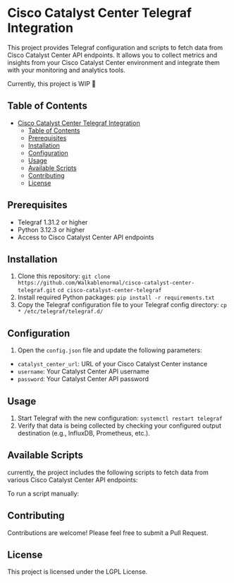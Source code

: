 # Cisco Catalyst Center Telegraf Integration

This project provides Telegraf configuration and scripts to fetch data from Cisco Catalyst Center API endpoints. It allows you to collect metrics and insights from your Cisco Catalyst Center environment and integrate them with your monitoring and analytics tools.

Currently, this project is WIP 🚧

## Table of Contents

- [Cisco Catalyst Center Telegraf Integration](#cisco-catalyst-center-telegraf-integration)
  - [Table of Contents](#table-of-contents)
  - [Prerequisites](#prerequisites)
  - [Installation](#installation)
  - [Configuration](#configuration)
  - [Usage](#usage)
  - [Available Scripts](#available-scripts)
  - [Contributing](#contributing)
  - [License](#license)

## Prerequisites

- Telegraf 1.31.2 or higher
- Python 3.12.3 or higher
- Access to Cisco Catalyst Center API endpoints

## Installation

1. Clone this repository:
    ```git clone https://github.com/Walkablenormal/cisco-catalyst-center-telegraf.git```
    ```cd cisco-catalyst-center-telegraf```
2. Install required Python packages:
   ```pip install -r requirements.txt```
3. Copy the Telegraf configuration file to your Telegraf config directory:
   ```cp * /etc/telegraf/telegraf.d/```

## Configuration

1. Open the `config.json` file and update the following parameters:

- `catalyst_center_url`: URL of your Cisco Catalyst Center instance
- `username`: Your Catalyst Center API username
- `password`: Your Catalyst Center API password

## Usage

1. Start Telegraf with the new configuration:
```systemctl restart telegraf```
2. Verify that data is being collected by checking your configured output destination (e.g., InfluxDB, Prometheus, etc.).

## Available Scripts

currently, the project includes the following scripts to fetch data from various Cisco Catalyst Center API endpoints:


To run a script manually:

## Contributing

Contributions are welcome! Please feel free to submit a Pull Request.

## License

This project is licensed under the LGPL License.
